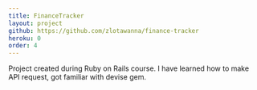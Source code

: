 ```yaml
---
title: FinanceTracker
layout: project
github: https://github.com/zlotawanna/finance-tracker
heroku: 0
order: 4
---
```

Project created during Ruby on Rails course. I have learned how to make API request, got familiar with devise gem.
